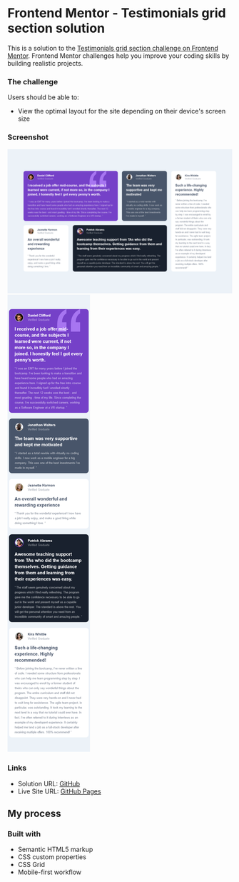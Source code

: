 # Frontend Mentor - Testimonials grid section solution

This is a solution to the [Testimonials grid section challenge on Frontend Mentor](https://www.frontendmentor.io/challenges/testimonials-grid-section-Nnw6J7Un7). Frontend Mentor challenges help you improve your coding skills by building realistic projects.

### The challenge

Users should be able to:

- View the optimal layout for the site depending on their device's screen size

### Screenshot

![](./desktop.png)
![](./mobile.png)

### Links

- Solution URL: [GitHub](https://github.com/leemander/Frontend-Mentor-Projects/tree/main/testimonials-grid-section-main)
- Live Site URL: [GitHub Pages](https://leemander.github.io/Frontend-Mentor-Projects/testimonials-grid-section-main/)

## My process

### Built with

- Semantic HTML5 markup
- CSS custom properties
- CSS Grid
- Mobile-first workflow

